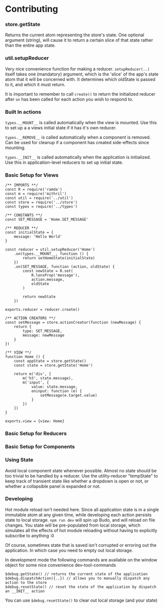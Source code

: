 # Contributing

### store.getState
Returns the current atom representing the store's state. One optional argument
(string), will cause it to return a certain slice of that state rather
than the entire app state.

### util.setupReducer
Very nice convenience function for making a reducer.
`setupReducer(..)` itself takes one (mandatory) argument, which is the 'slice'
of the app's state atom that it will be concerned with. It determines which
oldState is passed to it, and which it must return.

It is important to remember to call `create()` to return the initialized reducer
after `on` has been called for each action you wish to respond to.

### Built In actions
`types.__MOUNT__` is called automatically when the view is mounted. Use this
to set up a a views initial state if it has it's own reducer.

`types.__REMOVE__` is called automatically when a component is removed. Can be used
for cleanup if a component has created side-effects since mounting.

`types.__INIT__` is called automatically when the application is initialized. Use
this in application-level reducers to set up initial state.

### Basic Setup for Views
```
/** IMPORTS **/
const R = require('ramda')
const m = require('mithril')
const util = require('../util')
const store = require('../store')
const types = require('../types')

/** CONSTANTS **/
const SET_MESSAGE = 'Home.SET_MESSAGE'

/** REDUCER **/
const initialState = {
	message: 'Hello World'
}

const reducer = util.setupReducer('Home')
	.on(types.__MOUNT__, function () {
		return setHomeState(initialState)
	})
	.on(SET_MESSAGE, function (action, oldState) {
		const newState = R.set(
			R.lensProp('message'),
			action.message,
			oldState
		)

		return newState
	})

exports.reducer = reducer.create()

/** ACTION CREATORS **/
const setMessage = store.actionCreator(function (newMessage) {
	return {
		type: SET_MESSAGE,
		message: newMessage
	}
})

/** VIEW **/
function Home () {
	const appState = store.getState()
	const state = store.getState('Home')

	return m('div', [
		m('h3', state.message),
		m('input', {
			value: state.message,
			oninput: function (e) {
				setMessage(e.target.value)
			}
		})
	])
}

exports.view = {view: Home}
```

### Basic Setup for Reducers

### Basic Setup for Components


### Using State
Avoid local component state whenever possible. Almost no state should be too
trivial to be handled by a reducer. Use the utility-reducer "tempState" to keep track
of transient state like whether a dropdown is open or not, or whether a collapsible
panel is expanded or not.

### Developing
Hot module reload isn't needed here. Since all application state is in
a single immutable atom at any given time, while developing each
action persists state to local storage. `npm run dev` will spin up Budo,
and will reload on file changes. You state will be pre-populated from
local storage, which simulates all the effects of hot module reloading
without having to explicitly subscribe to anything :0

Of course, sometimes state that is saved isn't corrupted or erroring
out the application. In which case you need to empty out local storage.

In development mode the following commands are available on the window
object for some nice convenience dev-tool-commands
```
$debug.getState() // returns the current state of the application
$debug.dispatchAction({..}) // allows you to manually dispatch any action to the store
$debug.resetState() // reset the state of the application by dispatch an __INIT__ action
```

You can use `$debug.resetState()` to clear out local storage (and your state)
